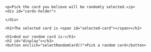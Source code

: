 <!--

0. Overview

- Recap on the previous week
  - Great job!
  - Recap the previously learned concepts
    - HTML - structure and content
    - CSS - styling and design
    - JS - allows us to program things like games and functionality
  - Here is how the new things build onto those

- Discuss agenda for the live session

- General questions / concerns for the course

1. Arrays

- Use prework as a template to review the array functionality
  - Initializing an array
  - Add to an array manually
  - Pushing to an array
  - Getting from an array
  - Other array functionalities
    - length
    - concatenation
      var arr1 = [1,2,3]
      var arr2 = [3,4,5]

      var longArr1 = arr1.concat(arr2)

      // value of longArr1 is [1,2,3,3,4,5]

      var longArr2 = arr2.concat(arr1)

      // value of longArr2 is [3,4,5,1,2,3]
    - includes
    - indexOf

2. Objects

- Use prework as a template to review the object functionality
  - Initializing an object
  - Very slowly talking thru the construction and format of an object
    - key vs values
  - Discuss how we use objects to create concepts in JS (like people or cards or anything)
  - Getting a value from an object
  - Adding to an object
  - Removing from an object
  - Editing an existing property in an object

3. Build from scratch the random card selector, going very slowly
  - benefit of repeating coding in front of students
    - hearing terminology and connecting it to code
  - Talk about random and round

4. Provide time for the students to try out the super bonus mission on their own in groups
  - Bring students back in with 30 minutes to go over super bonus mission solution
  - I would say copy and paste the whole solution (which is below) and then walk thru the code after demoing the game
  - Try to have enough time to push code to github as a class

5. Close out class
  - Review what needs to be done before next live session
  - Close class but offer the option to stick around with questions 
-->

<!-- Super bonus solution -->

<!DOCTYPE html>
<html>

  <head>
    <style>
      #cards-holder {
        display: grid;
        grid-template-columns: repeat(4, 150px);
        column-gap: 16px;
      }
      .card {
        height: 170px;
        border: thick solid black;
        border-radius: 16px;
        display: grid;
        align-items: center;
        justify-items: center;
      }
    </style>
  </head>

  <body>

    <p>Pick the card you believe will be randomly selected.</p>
    <div id="cards-holder">

    </div>

    <h2>The selected card is <span id="selected-card"></span></h2>

    <h1>And our random card is:</h1>
    <h2 id="display"></h2>
    <button onclick="selectRandomCard()">Pick a random card</button>

  </body>

  <script>
    var deck = []
    var selectedCard = null

    var cardsHolderEle = document.getElementById("cards-holder")
    var selectedCardEle = document.getElementById("selected-card")
    var displayEle = document.getElementById("display")

    var twoOfSpades = {
      value: 2,
      suit: "spades",
    }

    var fourOfClubs = {
      value: 4,
      suit: "clubs",
    }

    var sevenOfDiamonds = {
      value: 7,
      suit: "diamonds",
    }

    var nineOfHearts = {
      value: 9,
      suit: "hearts",
    }

    var askUserForAnotherRound = () => {
      var userWantsAnotherRound = confirm("Press OK for another round.")
      if (userWantsAnotherRound) {
        startRound()
      }
    }

    var selectRandomCard = () => {
      if (selectedCard === null) {
        alert("Select card first!")
      } 
      else {
        var rand = Math.random()
        var larger = rand * 3
        var randomIndex = Math.round(larger)

        var randomCard = deck[randomIndex]

        var displayString = randomCard.value + " of " + randomCard.suit

        displayEle.innerHTML = displayString

        var selectedCardIsCorrectValue = randomCard.value === selectedCard.value
        var selectedCardIsCorrectSuit = randomCard.suit === selectedCard.suit

        if (selectedCardIsCorrectValue && selectedCardIsCorrectSuit) {
          alert("You guessed correctly!")
        } else {
          alert("Sorry. Wrong guess.")
        }

        setTimeout(askUserForAnotherRound, 3000)
      }
    }

    var selectCard = (card) => {
      selectedCard = card
      selectedCardEle.innerHTML = card.value + " of " + card.suit
    }

    var displayCard = (card) => {

      var cardEle = document.createElement("div")
      cardEle.className = "card"
      cardEle.innerHTML = card.value + " of " + card.suit
      cardEle.onclick = () => {
        selectCard(card)
      }

      cardsHolderEle.appendChild(cardEle)
    }

    var displayCards = () => {
      cardsHolderEle.innerHTML = ""

      displayCard(twoOfSpades)
      displayCard(fourOfClubs)
      displayCard(sevenOfDiamonds)
      displayCard(nineOfHearts)
    }

    var buildDeck = () => {
      deck = []
      deck.push(twoOfSpades)
      deck.push(fourOfClubs)
      deck.push(sevenOfDiamonds)
      deck.push(nineOfHearts)
    }

    var startRound = () => {
      displayCards()

      selectedCardEle.innerHTML = ""
      displayEle.innerHTML = ""
      selectedCard = null
    }

    buildDeck()
    startRound()

  </script>

</html>
 
